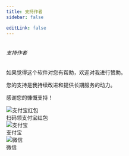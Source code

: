 ```yaml
---
title: 支持作者
sidebar: false

editLink: false
---
```


<div class="column justify-center items-center">
  <h6 class="text-primary">支持作者</h6>
  <p class="q-mx-md">如果觉得这个软件对您有帮助，欢迎对我进行赞助。</p>
  <p class="q-mx-md">您的支持是我持续改进和提供长期服务的动力。</p>
  <p class="q-mx-md">感谢您的慷慨支持！</p>
  <div class="row justify-center items-center q-gutter-lg">
    <div class="column items-center">
      <img class="hover-card" style="max-width:188px;" src="https://s2.loli.net/2024/06/03/snNj5Q9wfuV8cRH.png" alt="支付宝红包">
      <div class="q-mt-sm">扫码领支付宝红包</div>
    </div>
    <div class="column items-center">
      <img class="max-width-200 hover-card" src="https://s2.loli.net/2024/06/03/yJ1HEAvRScIoMwh.png" alt="支付宝">
      <div class="q-mt-sm">支付宝</div>
    </div>
    <div class="column items-center">
      <img class="max-width-200 hover-card" src="https://s2.loli.net/2024/06/03/3CQtphrsW1DF6bd.png" alt="微信">
      <div class="q-mt-sm">微信</div>
    </div>
  </div>
  <div class="q-mb-xl"></div>
</div>



